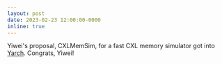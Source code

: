 ```yaml
---
layout: post
date: 2023-02-23 12:00:00-0000
inline: true
---
```


Yiwei's proposal, CXLMemSim, for a fast CXL memory simulator got into
[Yarch](https://web.mit.edu/yarch2023/).  Congrats, Yiwei!
